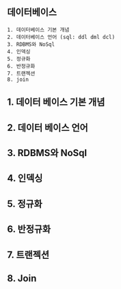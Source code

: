 ## 데이터베이스

    1. 데이터베이스 기본 개념
    2. 데이터베이스 언어 (sql: ddl dml dcl)
    3. RDBMS와 NoSql
    4. 인덱싱
    5. 정규화
    6. 반정규화
    7. 트랜젝션
    8. join

## 1. 데이터 베이스 기본 개념

## 2. 데이터 베이스 언어

## 3. RDBMS와 NoSql

## 4. 인덱싱

## 5. 정규화

## 6. 반정규화

## 7. 트랜젝션

## 8. Join